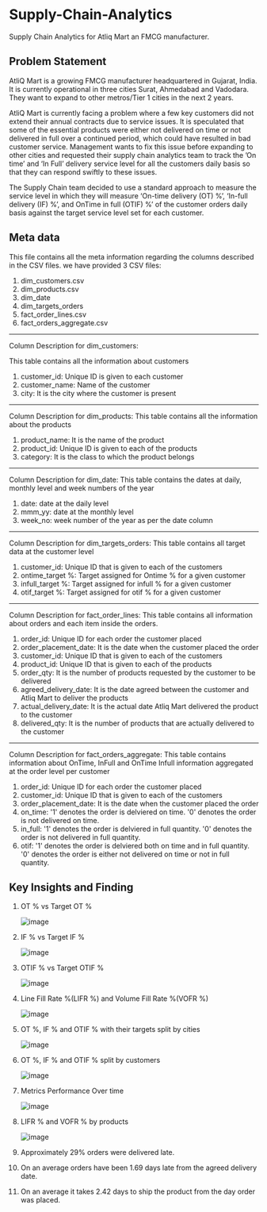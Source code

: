 # Supply-Chain-Analytics
Supply Chain Analytics for Atliq Mart an FMCG manufacturer.
## Problem Statement
AtliQ Mart is a growing FMCG manufacturer headquartered in Gujarat, India. It is currently operational in three cities Surat, Ahmedabad and Vadodara. They want to expand to other metros/Tier 1 cities in the next 2 years.

AtliQ Mart is currently facing a problem where a few key customers did not extend their annual contracts due to service issues. It is speculated that some of the essential products were either not delivered on time or not delivered in full over a continued period, which could have resulted in bad customer service. Management wants to fix this issue before expanding to other cities and requested their supply chain analytics team to track the ’On time’ and ‘In Full’ delivery service level for all the customers daily basis so that they can respond swiftly to these issues.

The Supply Chain team decided to use a standard approach to measure the service level in which they will measure ‘On-time delivery (OT) %’, ‘In-full delivery (IF) %’, and OnTime in full (OTIF) %’ of the customer orders daily basis against the target service level set for each customer.

## Meta data
This file contains all the meta information regarding the columns described in the CSV files. we have provided 3 CSV files:
1. dim_customers.csv
2. dim_products.csv
3. dim_date
4. dim_targets_orders
5. fact_order_lines.csv
6. fact_orders_aggregate.csv

---------------------------------------------------------------------------------------------

Column Description for dim_customers:

This table contains all the information about customers

1. customer_id: Unique ID is given to each customer
2. customer_name: Name of the customer
3. city: It is the city where the customer is present

---------------------------------------------------------------------------------------------------

Column Description for dim_products:
This table contains all the information about the products

1. product_name: It is the name of the product
2. product_id: Unique ID is given to each of the products
3. category: It is the class to which the product belongs

---------------------------------------------------------------------------------------------------

Column Description for dim_date:
This table contains the dates at daily, monthly level and week numbers of the year

1. date: date at the daily level
2. mmm_yy: date at the monthly level
3. week_no: week number of the year as per the date column

---------------------------------------------------------------------------------------------------

Column Description for dim_targets_orders:
This table contains all target data at the customer level

1. customer_id: Unique ID that is given to each of the customers
2. ontime_target %: Target assigned for Ontime % for a given customer
3. infull_target %: Target assigned for infull % for a given customer
4. otif_target %:   Target assigned for otif % for a given customer

---------------------------------------------------------------------------------------------------

Column Description for fact_order_lines:
This table contains all information about orders and each item inside the orders.

1. order_id: Unique ID for each order the customer placed
2. order_placement_date: It is the date when the customer placed the order
3. customer_id: Unique ID that is given to each of the customers
4. product_id: Unique ID that is given to each of the products
5. order_qty: It is the number of products requested by the customer to be delivered
6. agreed_delivery_date: It is the date agreed between the customer and Atliq Mart to deliver the products
7. actual_delivery_date: It is the actual date Atliq Mart delivered the product to the customer
8. delivered_qty: It is the number of products that are actually delivered to the customer


---------------------------------------------------------------------------------------------------

Column Description for fact_orders_aggregate:
This table contains information about OnTime, InFull and OnTime Infull information aggregated at the order level per customer

1. order_id: Unique ID for each order the customer placed
2. customer_id: Unique ID that is given to each of the customers
3. order_placement_date: It is the date when the customer placed the order
4. on_time: '1' denotes the order is delviered on time. '0' denotes the order is not delivered on time.
5. in_full: '1' denotes the order is delviered in full quantity. '0' denotes the order is not delivered in full quantity.
6. otif:    '1' denotes the order is delviered both on time and in full quantity. '0' denotes the order is either not delivered on time or not in full quantity.

## Key Insights and Finding
1. OT % vs Target OT %
   
   ![image](https://github.com/AshishSiwach/Supply-Chain-Analytics/assets/84501246/fc072cc6-056d-457b-bdd4-34993368b626)
2. IF % vs Target IF %

   ![image](https://github.com/AshishSiwach/Supply-Chain-Analytics/assets/84501246/32df22c4-be53-4427-a671-dc13411c7361)
3. OTIF % vs Target OTIF %

   ![image](https://github.com/AshishSiwach/Supply-Chain-Analytics/assets/84501246/1a4eed1f-614d-4650-92b2-560bb2db7db7)
4. Line Fill Rate %(LIFR %) and Volume Fill Rate %(VOFR %)

   ![image](https://github.com/AshishSiwach/Supply-Chain-Analytics/assets/84501246/bec1ffb4-6151-4d91-a30b-3b691148baaa)
5. OT %, IF % and OTIF % with their targets split by cities

   ![image](https://github.com/AshishSiwach/Supply-Chain-Analytics/assets/84501246/a6c6157f-dbef-4739-b906-371192c753a5)
6. OT %, IF % and OTIF % split by customers

   ![image](https://github.com/AshishSiwach/Supply-Chain-Analytics/assets/84501246/2db86377-bbef-45c8-a3c2-f4ddecb7f048)

7. Metrics Performance Over time

   ![image](https://github.com/AshishSiwach/Supply-Chain-Analytics/assets/84501246/7b8de339-1d7f-473a-b542-5155ef8a12e5)
8. LIFR % and VOFR % by products

   ![image](https://github.com/AshishSiwach/Supply-Chain-Analytics/assets/84501246/c7c91218-a861-49b3-a97c-6830ff82ee69)
9. Approximately 29% orders were delivered late.
10. On an average orders have been 1.69 days late from the agreed delivery date.
11. On an average it takes 2.42 days to ship the product from the day order was placed.














